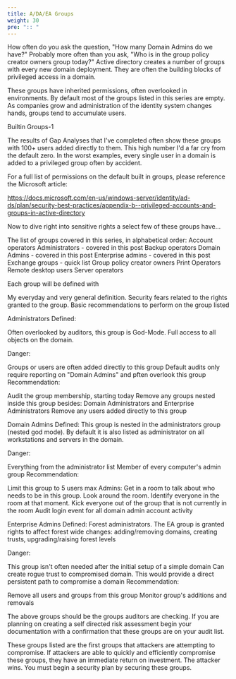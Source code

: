 ```yaml
---
title: A/DA/EA Groups
weight: 30
pre: ":: "
---
```


How often do you ask the question, "How many Domain Admins do we have?" Probably more often than you ask, "Who is in the group policy creator owners group today?" Active directory creates a number of groups with every new domain deployment. They are often the building blocks of privileged access in a domain.

These groups have inherited permissions, often overlooked in environments. By default most of the groups listed in this series are empty. As companies grow and administration of the identity system changes hands, groups tend to accumulate users.

Builtin Groups-1

The results of Gap Analyses that I've completed often show these groups with 100+ users added directly to them. This high number I'd a far cry from the default zero. In the worst examples, every single user in a domain is added to a privileged group often by accident.

 
 

For a full list of permissions on the default built in groups, please reference the Microsoft article:

https://docs.microsoft.com/en-us/windows-server/identity/ad-ds/plan/security-best-practices/appendix-b--privileged-accounts-and-groups-in-active-directory

Now to dive right into sensitive rights a select few of these groups have...

The list of groups covered in this series, in alphabetical order:
Account operators
Administrators - covered in this post
Backup operators
Domain Admins - covered in this post
Enterprise admins - covered in this post
Exchange groups - quick list
Group policy creator owners
Print Operators
Remote desktop users
Server operators

Each group will be defined with

My everyday and very general definition.
Security fears related to the rights granted to the group.
Basic recommendations to perform on the group listed
 
Administrators
Defined:

Often overlooked by auditors, this group is God-Mode. Full access to all objects on the domain.

Danger:

Groups or users are often added directly to this group
Default audits only require reporting on "Domain Admins" and pften overlook this group
Recommendation:

Audit the group membership, starting today
Remove any groups nested inside this group besides: Domain Administrators and Enterprise Administrators
Remove any users added directly to this group
 

Domain Admins
Defined: This group is nested in the administrators group (nested god mode). By default it is also listed as administrator on all workstations and servers in the domain.

Danger:

Everything from the administrator list
Member of every computer's admin group
Recommendation:

Limit this group to 5 users max
Admins: Get in a room to talk about who needs to be in this group. Look around the room. Identify everyone in the room at that moment. Kick everyone out of the group that is not currently in the room
Audit login event for all domain admin account activity
 

Enterprise Admins
Defined: Forest administrators. The EA group is granted rights to affect forest wide changes: adding/removing domains, creating trusts, upgrading/raising forest levels

Danger:

This group isn't often needed after the initial setup of a simple domain
Can create rogue trust to compromised domain. This would provide a direct persistent path to compromise a domain
Recommendation:

Remove all users and groups from this group
Monitor group's additions and removals
 

The above groups should be the groups auditors are checking. If you are planning on creating a self directed risk assessment begin your documentation with a confirmation that these groups are on your audit list.

These groups listed are the first groups that attackers are attempting to compromise. If attackers are able to quickly and efficiently compromise these groups, they have an immediate return on investment. The attacker wins. You must begin a security plan by securing these groups.

